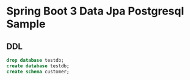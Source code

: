 # Spring Boot 3 Data Jpa Postgresql Sample

## DDL

```sql
drop database testdb;
create database testdb;
create schema customer;
```